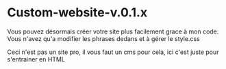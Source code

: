 # Custom-website-v.0.1.x
Vous pouvez désormais créer votre site plus facilement grace à mon code. Vous n'avez qu'a modifier les phrases dedans et à gérer le style.css

Ceci n'est pas un site pro, il vous faut un cms pour cela, ici c'est juste pour s'entrainer en HTML
